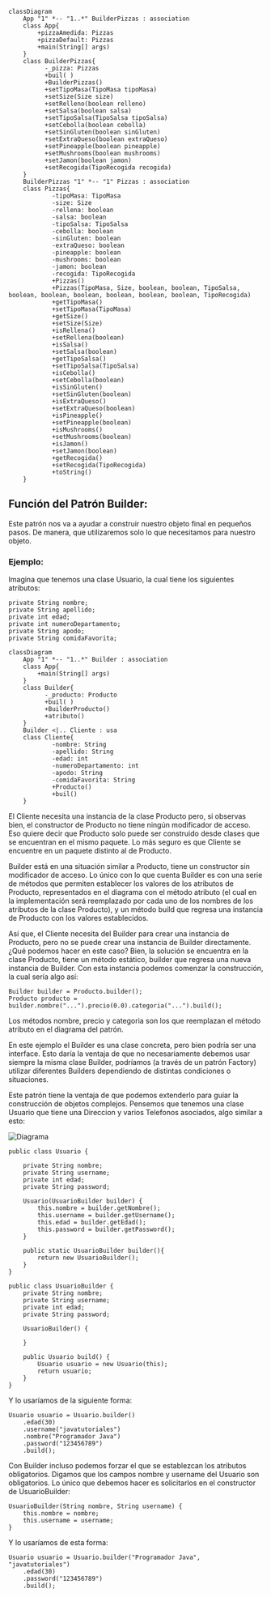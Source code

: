 ```mermaid
classDiagram
    App "1" *-- "1..*" BuilderPizzas : association
    class App{
        +pizzaAmedida: Pizzas
        +pizzaDefault: Pizzas
        +main(String[] args)
    }
    class BuilderPizzas{
          -_pizza: Pizzas
          +buil( )
          +BuilderPizzas()
          +setTipoMasa(TipoMasa tipoMasa)
          +setSize(Size size)
          +setRelleno(boolean relleno)
          +setSalsa(boolean salsa)
          +setTipoSalsa(TipoSalsa tipoSalsa)
          +setCebolla(boolean cebolla)
          +setSinGluten(boolean sinGluten)
          +setExtraQueso(boolean extraQueso)
          +setPineapple(boolean pineapple)
          +setMushrooms(boolean mushrooms)
          +setJamon(boolean jamon)
          +setRecogida(TipoRecogida recogida)
    }
    BuilderPizzas "1" *-- "1" Pizzas : association
    class Pizzas{
            -tipoMasa: TipoMasa
            -size: Size
            -rellena: boolean
            -salsa: boolean
            -tipoSalsa: TipoSalsa
            -cebolla: boolean
            -sinGluten: boolean
            -extraQueso: boolean
            -pineapple: boolean
            -mushrooms: boolean
            -jamon: boolean
            -recogida: TipoRecogida
            +Pizzas()
            +Pizzas(TipoMasa, Size, boolean, boolean, TipoSalsa, boolean, boolean, boolean, boolean, boolean, boolean, TipoRecogida)
            +getTipoMasa()
            +setTipoMasa(TipoMasa)
            +getSize()
            +setSize(Size)
            +isRellena()
            +setRellena(boolean)
            +isSalsa()
            +setSalsa(boolean)
            +getTipoSalsa()
            +setTipoSalsa(TipoSalsa)
            +isCebolla()
            +setCebolla(boolean)
            +isSinGluten()
            +setSinGluten(boolean)
            +isExtraQueso()
            +setExtraQueso(boolean)
            +isPineapple()
            +setPineapple(boolean)
            +isMushrooms()
            +setMushrooms(boolean)
            +isJamon()
            +setJamon(boolean)
            +getRecogida()
            +setRecogida(TipoRecogida)
            +toString()
    }
```
## Función del Patrón Builder:
Este patrón nos va a ayudar a construir nuestro objeto final en pequeños pasos. De manera, que utilizaremos solo lo que necesitamos para nuestro objeto.

### Ejemplo:
Imagina que tenemos una clase Usuario, la cual tiene los siguientes atributos: 
```
private String nombre;
private String apellido;
private int edad;
private int numeroDepartamento;
private String apodo;
private String comidaFavorita;
```
```mermaid
classDiagram
    App "1" *-- "1..*" Builder : association
    class App{
        +main(String[] args)
    }
    class Builder{
          -_producto: Producto
          +buil( )
          +BuilderProducto()
          +atributo()
    }
    Builder <|.. Cliente : usa
    class Cliente{
            -nombre: String
            -apellido: String
            -edad: int
            -numeroDepartamento: int
            -apodo: String
            -comidaFavorita: String
            +Producto()
            +buil()
    }
```
El Cliente necesita una instancia de la clase Producto pero, si observas bien, el constructor de Producto no tiene ningún modificador de acceso. Eso quiere decir que Producto solo puede ser construido desde clases que se encuentran en el mismo paquete. Lo más seguro es que Cliente se encuentre en un paquete distinto al de Producto.

Builder está en una situación similar a Producto, tiene un constructor sin modificador de acceso. Lo único con lo que cuenta Builder es con una serie de métodos que permiten establecer los valores de los atributos de Producto, representados en el diagrama con el método atributo (el cual en la implementación será reemplazado por cada uno de los nombres de los atributos de la clase Producto), y un método build que regresa una instancia de Producto con los valores establecidos.

Así que, el Cliente necesita del Builder para crear una instancia de Producto, pero no se puede crear una instancia de Builder directamente. ¿Qué podemos hacer en este caso? Bien, la solución se encuentra en la clase Producto, tiene un método estático, builder que regresa una nueva instancia de Builder. Con esta instancia podemos comenzar la construcción, la cual sería algo así: 
```
Builder builder = Producto.builder();
Producto producto = builder.nombre("...").precio(0.0).categoria("...").build();
```
Los métodos nombre, precio y categoria son los que reemplazan el método atributo en el diagrama del patrón.

En este ejemplo el Builder es una clase concreta, pero bien podría ser una interface. Esto daría la ventaja de que no necesariamente debemos usar siempre la misma clase Builder, podríamos (a través de un patrón Factory) utilizar diferentes Builders dependiendo de distintas condiciones o situaciones.

Este patrón tiene la ventaja de que podemos extenderlo para guiar la construcción de objetos complejos.
Pensemos que tenemos una clase Usuario que tiene una Direccion y varios Telefonos asociados, algo similar a esto:

![Diagrama](https://github.com/acasella03/PatronBuilder/blob/main/Diagrama.png)

```
public class Usuario {  
 
    private String nombre; 
    private String username; 
    private int edad; 
    private String password;
 
    Usuario(UsuarioBuilder builder) {
        this.nombre = builder.getNombre();
        this.username = builder.getUsername();
        this.edad = builder.getEdad();
        this.password = builder.getPassword();
    }
     
    public static UsuarioBuilder builder(){
        return new UsuarioBuilder();
    }
}
 
public class UsuarioBuilder {
    private String nombre; 
    private String username; 
    private int edad; 
    private String password;
 
    UsuarioBuilder() {
 
    }
 
    public Usuario build() {
        Usuario usuario = new Usuario(this);
        return usuario;
    }
}
```
Y lo usaríamos de la siguiente forma: 
```
Usuario usuario = Usuario.builder()
    .edad(30)
    .username("javatutoriales")
    .nombre("Programador Java")
    .password("123456789")
    .build();
```
Con Builder incluso podemos forzar el que se establezcan los atributos obligatorios. Digamos que los campos nombre y username del Usuario son obligatorios. Lo único que debemos hacer es solicitarlos en el constructor de UsuarioBuilder:
```
UsuarioBuilder(String nombre, String username) {
    this.nombre = nombre;
    this.username = username;
}
```
Y lo usaríamos de esta forma: 
```
Usuario usuario = Usuario.builder("Programador Java", "javatutoriales")
    .edad(30) 
    .password("123456789")
    .build();
```
